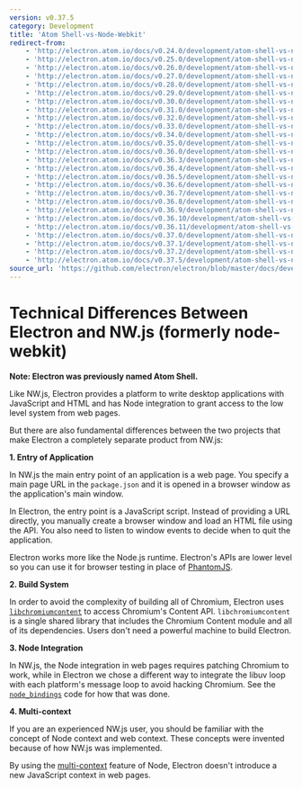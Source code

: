 ```yaml
---
version: v0.37.5
category: Development
title: 'Atom Shell-vs-Node-Webkit'
redirect-from:
    - 'http://electron.atom.io/docs/v0.24.0/development/atom-shell-vs-node-webkit/'
    - 'http://electron.atom.io/docs/v0.25.0/development/atom-shell-vs-node-webkit/'
    - 'http://electron.atom.io/docs/v0.26.0/development/atom-shell-vs-node-webkit/'
    - 'http://electron.atom.io/docs/v0.27.0/development/atom-shell-vs-node-webkit/'
    - 'http://electron.atom.io/docs/v0.28.0/development/atom-shell-vs-node-webkit/'
    - 'http://electron.atom.io/docs/v0.29.0/development/atom-shell-vs-node-webkit/'
    - 'http://electron.atom.io/docs/v0.30.0/development/atom-shell-vs-node-webkit/'
    - 'http://electron.atom.io/docs/v0.31.0/development/atom-shell-vs-node-webkit/'
    - 'http://electron.atom.io/docs/v0.32.0/development/atom-shell-vs-node-webkit/'
    - 'http://electron.atom.io/docs/v0.33.0/development/atom-shell-vs-node-webkit/'
    - 'http://electron.atom.io/docs/v0.34.0/development/atom-shell-vs-node-webkit/'
    - 'http://electron.atom.io/docs/v0.35.0/development/atom-shell-vs-node-webkit/'
    - 'http://electron.atom.io/docs/v0.36.0/development/atom-shell-vs-node-webkit/'
    - 'http://electron.atom.io/docs/v0.36.3/development/atom-shell-vs-node-webkit/'
    - 'http://electron.atom.io/docs/v0.36.4/development/atom-shell-vs-node-webkit/'
    - 'http://electron.atom.io/docs/v0.36.5/development/atom-shell-vs-node-webkit/'
    - 'http://electron.atom.io/docs/v0.36.6/development/atom-shell-vs-node-webkit/'
    - 'http://electron.atom.io/docs/v0.36.7/development/atom-shell-vs-node-webkit/'
    - 'http://electron.atom.io/docs/v0.36.8/development/atom-shell-vs-node-webkit/'
    - 'http://electron.atom.io/docs/v0.36.9/development/atom-shell-vs-node-webkit/'
    - 'http://electron.atom.io/docs/v0.36.10/development/atom-shell-vs-node-webkit/'
    - 'http://electron.atom.io/docs/v0.36.11/development/atom-shell-vs-node-webkit/'
    - 'http://electron.atom.io/docs/v0.37.0/development/atom-shell-vs-node-webkit/'
    - 'http://electron.atom.io/docs/v0.37.1/development/atom-shell-vs-node-webkit/'
    - 'http://electron.atom.io/docs/v0.37.2/development/atom-shell-vs-node-webkit/'
    - 'http://electron.atom.io/docs/v0.37.5/development/atom-shell-vs-node-webkit/'
source_url: 'https://github.com/electron/electron/blob/master/docs/development/atom-shell-vs-node-webkit.md'
---
```


# Technical Differences Between Electron and NW.js (formerly node-webkit)

__Note: Electron was previously named Atom Shell.__

Like NW.js, Electron provides a platform to write desktop applications
with JavaScript and HTML and has Node integration to grant access to the low
level system from web pages.

But there are also fundamental differences between the two projects that make
Electron a completely separate product from NW.js:

__1. Entry of Application__

In NW.js the main entry point of an application is a web page. You specify a
main page URL in the `package.json` and it is opened in a browser window as
the application's main window.

In Electron, the entry point is a JavaScript script. Instead of
providing a URL directly, you manually create a browser window and load
an HTML file using the API. You also need to listen to window events
to decide when to quit the application.

Electron works more like the Node.js runtime. Electron's APIs are lower level
so you can use it for browser testing in place of [PhantomJS](http://phantomjs.org/).

__2. Build System__

In order to avoid the complexity of building all of Chromium, Electron uses [`libchromiumcontent`](https://github.com/brightray/libchromiumcontent) to access
Chromium's Content API. `libchromiumcontent` is a single shared library that
includes the Chromium Content module and all of its dependencies. Users don't
need a powerful machine to build Electron.

__3. Node Integration__

In NW.js, the Node integration in web pages requires patching Chromium to
work, while in Electron we chose a different way to integrate the libuv loop
with each platform's message loop to avoid hacking Chromium. See the
[`node_bindings`][node-bindings] code for how that was done.

__4. Multi-context__

If you are an experienced NW.js user, you should be familiar with the
concept of Node context and web context. These concepts were invented because
of how NW.js was implemented.

By using the [multi-context](http://strongloop.com/strongblog/whats-new-node-js-v0-12-multiple-context-execution/)
feature of Node, Electron doesn't introduce a new JavaScript context in web
pages.

[node-bindings]: https://github.com/electron/electron/tree/master/atom/common
